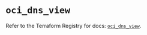 # `oci_dns_view`

Refer to the Terraform Registry for docs: [`oci_dns_view`](https://registry.terraform.io/providers/oracle/oci/7.19.0/docs/resources/dns_view).
